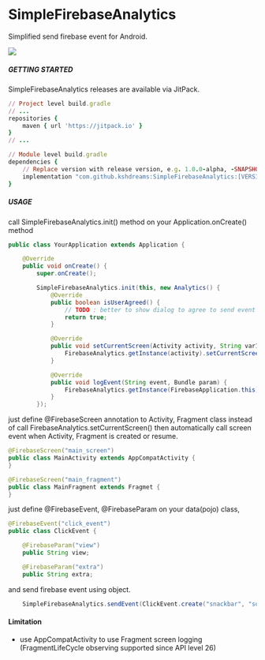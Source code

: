 # SimpleFirebaseAnalytics
Simplified send firebase event for Android.

[![](https://jitpack.io/v/kshdreams/SimpleFirebaseAnalytics.svg)](https://jitpack.io/#kshdreams/SimpleFirebaseAnalytics)

##### GETTING STARTED
SimpleFirebaseAnalytics releases are available via JitPack.
```ruby
// Project level build.gradle
// ...
repositories {
    maven { url 'https://jitpack.io' }
}
// ...

// Module level build.gradle
dependencies {
    // Replace version with release version, e.g. 1.0.0-alpha, -SNAPSHOT
    implementation "com.github.kshdreams:SimpleFirebaseAnalytics:[VERSION]"
}
```


##### USAGE
call SimpleFirebaseAnalytics.init() method on your Application.onCreate() method
```Java
public class YourApplication extends Application {

    @Override
    public void onCreate() {
        super.onCreate();

        SimpleFirebaseAnalytics.init(this, new Analytics() {
            @Override
            public boolean isUserAgreed() {
                // TODO : better to show dialog to agree to send event log
                return true;
            }

            @Override
            public void setCurrentScreen(Activity activity, String var1, String var2) {
                FirebaseAnalytics.getInstance(activity).setCurrentScreen(activity, var1, var2);
            }

            @Override
            public void logEvent(String event, Bundle param) {
                FirebaseAnalytics.getInstance(FirebaseApplication.this).logEvent(event, param);
            }
        });
```

just define @FirebaseScreen annotation to Activity, Fragment class instead of call FirebaseAnalytics.setCurrentScreen()
then automatically call screen event when Activity, Fragment is created or resume.

```Java
@FirebaseScreen("main_screen")
public class MainActivity extends AppCompatActivity {
}

@FirebaseScreen("main_fragment")
public class MainFragment extends Fragmet {
}
```


just define @FirebaseEvent, @FirebaseParam on your data(pojo) class,
```Java
@FirebaseEvent("click_event")
public class ClickEvent {

    @FirebaseParam("view")
    public String view;

    @FirebaseParam("extra")
    public String extra;
```

and send firebase event using object.
```Java
    SimpleFirebaseAnalytics.sendEvent(ClickEvent.create("snackbar", "some extra here"));
```


#### Limitation
- use AppCompatActivity to use Fragment screen logging (FragmentLifeCycle observing supported since API level 26)